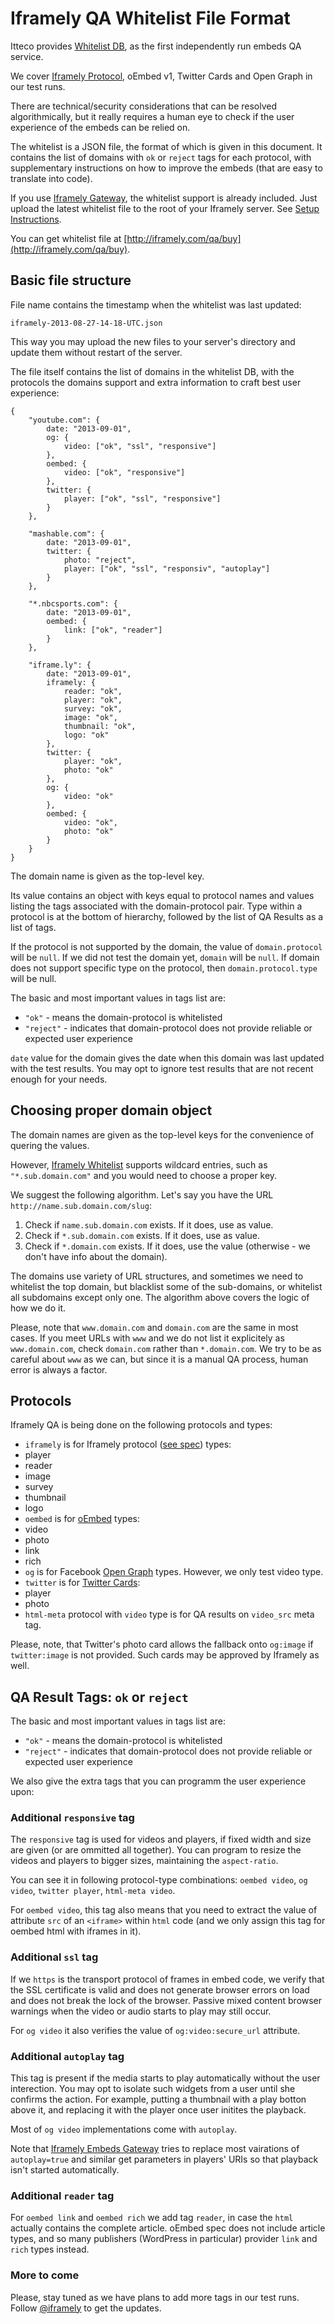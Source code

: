 # Iframely QA Whitelist File Format

Itteco provides [Whitelist DB](http://iframely.com/qa), as the first independently run embeds QA service. 

We cover [Iframely Protocol](http://iframely.com/oembed2), oEmbed v1, Twitter Cards and Open Graph in our test runs. 

There are technical/security considerations that can be resolved algorithmically, but it really 
requires a human eye to check if the user experience of the embeds can be relied on. 

The whitelist is a JSON file, the format of which is given in this document. It contains the list of domains with `ok` or `reject` tags for each protocol, with supplementary instructions on how to improve the embeds (that are easy to translate into code).

If you use [Iframely Gateway](http://iframely.com/gateway), the whitelist support is already included. Just upload the latest whitelist file to the root of your Iframely server. See [Setup Instructions](http://iframely.com/gateway/setup).

You can get whitelist file at [http://iframely.com/qa/buy](http://iframely.com/qa/buy).



## Basic file structure

File name contains the timestamp when the whitelist was last updated:

    iframely-2013-08-27-14-18-UTC.json

This way you may upload the new files to your server's directory and update them without restart of the server.

The file itself contains the list of domains in the whitelist DB, with the protocols the domains support and extra information to craft best user experience:

    {
    	"youtube.com": {
    		date: "2013-09-01",
    		og: {
    			video: ["ok", "ssl", "responsive"]
    		},
    		oembed: {
    			video: ["ok", "responsive"]
    		},
    		twitter: {
    			player: ["ok", "ssl", "responsive"]
    		}
    	},

    	"mashable.com": {
    		date: "2013-09-01",    		
    		twitter: {
    			photo: "reject",
    			player: ["ok", "ssl", "responsiv", "autoplay"]
    		}
    	},

    	"*.nbcsports.com": {
    		date: "2013-09-01",    		
    		oembed: {
    			link: ["ok", "reader"]
    		}
    	},

		"iframe.ly": {
    		date: "2013-09-01",			
			iframely: {
				reader: "ok",
				player: "ok",
				survey: "ok",
				image: "ok",
				thumbnail: "ok",
				logo: "ok"
			}, 
			twitter: {
				player: "ok",
				photo: "ok"				
			},
			og: {
				video: "ok"
			},
			oembed: {
				video: "ok",
				photo: "ok"
			}
		}
	}


The domain name is given as the top-level key. 

Its value contains an object with keys equal to protocol names and values listing the tags associated with the domain-protocol pair. Type within a protocol is at the bottom of hierarchy, followed by the list of QA Results as a list of tags.

If the protocol is not supported by the domain, the value of `domain.protocol` will be `null`. If we did not test the domain yet, `domain` will be `null`. If domain does not support specific type on the protocol, then `domain.protocol.type` will be null.

The basic and most important values in tags list are:
 - `"ok"` - means the domain-protocol is whitelisted
 - `"reject"` - indicates that domain-protocol does not provide reliable or expected user experience

`date` value for the domain gives the date when this domain was last updated with the test results. You may opt to ignore test results that are not recent enough for your needs. 


## Choosing proper domain object

The domain names are given as the top-level keys for the convenience of quering the values. 

However, [Iframely Whitelist](http://iframely.com/qa) supports wildcard entries, such as `"*.sub.domain.com"` and you would need to choose a proper key. 

We suggest the following algorithm. Let's say you have the URL `http://name.sub.domain.com/slug`:

 1. Check if `name.sub.domain.com` exists. If it does, use as value. 
 2. Check if `*.sub.domain.com` exists. If it does, use as value.
 3. Check if `*.domain.com` exists. If it does, use the value (otherwise - we don't have info about the domain).

The domains use variety of URL structures, and sometimes we need to whitelist the top domain, but blacklist some of the sub-domains, or whitelist all subdomains except only one. The algorithm above covers the logic of how we do it. 

Please, note that `www.domain.com` and `domain.com` are the same in most cases. If you meet URLs with `www` and we do not list it explicitely as `www.domain.com`, check `domain.com` rather than `*.domain.com`. We try to be as careful about `www` as we can, but since it is a manual QA process, human error is always a factor.



## Protocols

Iframely QA is being done on the following protocols and types:

 - `iframely` is for Iframely protocol ([see spec](http://iframely.com/oembed2)) types:
  - player
  - reader
  - image 
  - survey
  - thumbnail
  - logo
 - `oembed` is for [oEmbed](http://oembed.com) types:
  - video 
  - photo
  - link
  - rich
 - `og` is for Facebook [Open Graph](http://ogp.me) types. However, we only test video type.
 - `twitter` is for [Twitter Cards](https://dev.twitter.com/docs/cards):
  - player
  - photo
 - `html-meta` protocol with `video` type is for QA results on `video_src` meta tag.

Please, note, that Twitter's photo card allows the fallback onto `og:image` if `twitter:image` is not provided. Such cards may be approved by Iframely as well.



## QA Result Tags: `ok` or `reject`

The basic and most important values in tags list are:
 - `"ok"` - means the domain-protocol is whitelisted
 - `"reject"` - indicates that domain-protocol does not provide reliable or expected user experience


We also give the extra tags that you can programm the user experience upon:


### Additional `responsive` tag

The `responsive` tag is used for videos and players, if fixed width and size are given (or are ommitted all together). You can program to resize the videos and players to bigger sizes, maintaining the `aspect-ratio`. 

You can see it in following protocol-type combinations: `oembed video`, `og video`, `twitter player`, `html-meta video`. 

For `oembed video`, this tag also means that you need to extract the value of attribute `src` of an `<iframe>` within `html` code (and we only assign this tag for oembed html with iframes in it).


### Additional `ssl` tag

If we `https` is the transport protocol of frames in embed code, we verify that the SSL certificate is valid and does not generate browser errors on load and does not break the lock of the browser. Passive mixed content browser warnings when the video or audio starts to play may still occur.

For `og video` it also verifies the value of `og:video:secure_url` attribute.


### Additional `autoplay` tag

This tag is present if the media starts to play automatically without the user interection. You may opt to isolate such widgets from a user until she confirms the action. For example, putting a thumbnail with a play botton above it, and replacing it with the player once user initites the playback. 

Most of `og video` implementations come with `autoplay`. 

Note that [Iframely Embeds Gateway](http://iframely.com/gateway) tries to replace most vairations of `autoplay=true` and similar get parameters in players' URIs so that playback isn't started automatically.


### Additional `reader` tag

For `oembed link` and `oembed rich` we add tag `reader`, in case the `html` actually contains the complete article. oEmbed spec does not include article types, and so many publishers (WordPress in particular) provider `link` and `rich` types instead.


### More to come

Please, stay tuned as we have plans to add more tags in our test runs. Follow [@iframely](https://twitter.com/iframely) to get the updates.